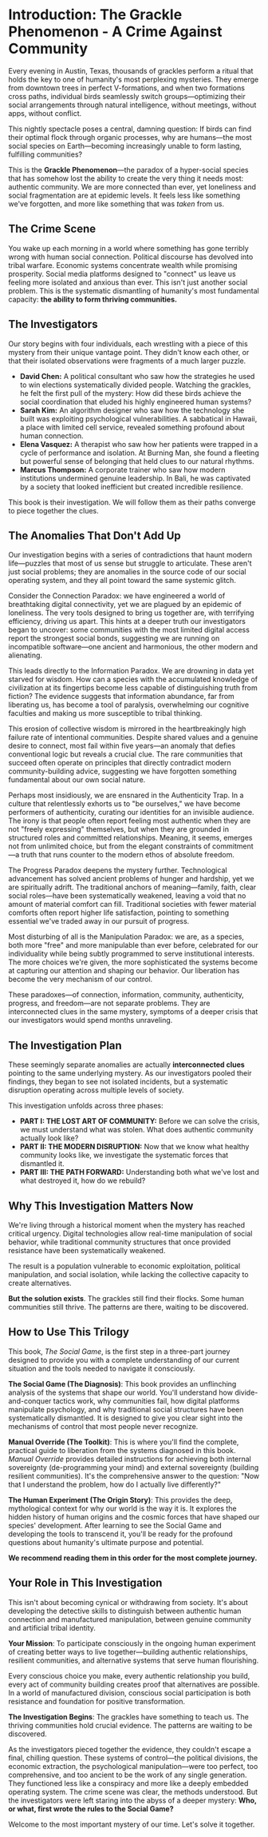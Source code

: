 # Introduction: The Grackle Phenomenon - A Crime Against Community

Every evening in Austin, Texas, thousands of grackles perform a ritual that holds the key to one of humanity's most perplexing mysteries. They emerge from downtown trees in perfect V-formations, and when two formations cross paths, individual birds seamlessly switch groups—optimizing their social arrangements through natural intelligence, without meetings, without apps, without conflict.

This nightly spectacle poses a central, damning question: If birds can find their optimal flock through organic processes, why are humans—the most social species on Earth—becoming increasingly unable to form lasting, fulfilling communities?

This is the **Grackle Phenomenon**—the paradox of a hyper-social species that has somehow lost the ability to create the very thing it needs most: authentic community. We are more connected than ever, yet loneliness and social fragmentation are at epidemic levels. It feels less like something we've forgotten, and more like something that was *taken* from us.

## The Crime Scene

You wake up each morning in a world where something has gone terribly wrong with human social connection. Political discourse has devolved into tribal warfare. Economic systems concentrate wealth while promising prosperity. Social media platforms designed to "connect" us leave us feeling more isolated and anxious than ever. This isn't just another social problem. This is the systematic dismantling of humanity's most fundamental capacity: **the ability to form thriving communities.**

## The Investigators

Our story begins with four individuals, each wrestling with a piece of this mystery from their unique vantage point. They didn't know each other, or that their isolated observations were fragments of a much larger puzzle.

*   **David Chen:** A political consultant who saw how the strategies he used to win elections systematically divided people. Watching the grackles, he felt the first pull of the mystery: How did these birds achieve the social coordination that eluded his highly engineered human systems?
*   **Sarah Kim:** An algorithm designer who saw how the technology she built was exploiting psychological vulnerabilities. A sabbatical in Hawaii, a place with limited cell service, revealed something profound about human connection.
*   **Elena Vasquez:** A therapist who saw how her patients were trapped in a cycle of performance and isolation. At Burning Man, she found a fleeting but powerful sense of belonging that held clues to our natural rhythms.
*   **Marcus Thompson:** A corporate trainer who saw how modern institutions undermined genuine leadership. In Bali, he was captivated by a society that looked inefficient but created incredible resilience.

This book is their investigation. We will follow them as their paths converge to piece together the clues.

## The Anomalies That Don't Add Up

Our investigation begins with a series of contradictions that haunt modern life—puzzles that most of us sense but struggle to articulate. These aren't just social problems; they are anomalies in the source code of our social operating system, and they all point toward the same systemic glitch.

Consider the Connection Paradox: we have engineered a world of breathtaking digital connectivity, yet we are plagued by an epidemic of loneliness. The very tools designed to bring us together are, with terrifying efficiency, driving us apart. This hints at a deeper truth our investigators began to uncover: some communities with the most limited digital access report the strongest social bonds, suggesting we are running on incompatible software—one ancient and harmonious, the other modern and alienating.

This leads directly to the Information Paradox. We are drowning in data yet starved for wisdom. How can a species with the accumulated knowledge of civilization at its fingertips become less capable of distinguishing truth from fiction? The evidence suggests that information abundance, far from liberating us, has become a tool of paralysis, overwhelming our cognitive faculties and making us more susceptible to tribal thinking.

This erosion of collective wisdom is mirrored in the heartbreakingly high failure rate of intentional communities. Despite shared values and a genuine desire to connect, most fail within five years—an anomaly that defies conventional logic but reveals a crucial clue. The rare communities that succeed often operate on principles that directly contradict modern community-building advice, suggesting we have forgotten something fundamental about our own social nature.

Perhaps most insidiously, we are ensnared in the Authenticity Trap. In a culture that relentlessly exhorts us to "be ourselves," we have become performers of authenticity, curating our identities for an invisible audience. The irony is that people often report feeling most authentic when they are not "freely expressing" themselves, but when they are grounded in structured roles and committed relationships. Meaning, it seems, emerges not from unlimited choice, but from the elegant constraints of commitment—a truth that runs counter to the modern ethos of absolute freedom.

The Progress Paradox deepens the mystery further. Technological advancement has solved ancient problems of hunger and hardship, yet we are spiritually adrift. The traditional anchors of meaning—family, faith, clear social roles—have been systematically weakened, leaving a void that no amount of material comfort can fill. Traditional societies with fewer material comforts often report higher life satisfaction, pointing to something essential we've traded away in our pursuit of progress.

Most disturbing of all is the Manipulation Paradox: we are, as a species, both more "free" and more manipulable than ever before, celebrated for our individuality while being subtly programmed to serve institutional interests. The more choices we're given, the more sophisticated the systems become at capturing our attention and shaping our behavior. Our liberation has become the very mechanism of our control.

These paradoxes—of connection, information, community, authenticity, progress, and freedom—are not separate problems. They are interconnected clues in the same mystery, symptoms of a deeper crisis that our investigators would spend months unraveling.

## The Investigation Plan

These seemingly separate anomalies are actually **interconnected clues** pointing to the same underlying mystery. As our investigators pooled their findings, they began to see not isolated incidents, but a systematic disruption operating across multiple levels of society.

This investigation unfolds across three phases:

*   **PART I: THE LOST ART OF COMMUNITY:** Before we can solve the crisis, we must understand what was stolen. What does authentic community actually look like?
*   **PART II: THE MODERN DISRUPTION:** Now that we know what healthy community looks like, we investigate the systematic forces that dismantled it.
*   **PART III: THE PATH FORWARD:** Understanding both what we've lost and what destroyed it, how do we rebuild?

## Why This Investigation Matters Now

We're living through a historical moment when the mystery has reached critical urgency. Digital technologies allow real-time manipulation of social behavior, while traditional community structures that once provided resistance have been systematically weakened.

The result is a population vulnerable to economic exploitation, political manipulation, and social isolation, while lacking the collective capacity to create alternatives.

**But the solution exists**. The grackles still find their flocks. Some human communities still thrive. The patterns are there, waiting to be discovered.

## How to Use This Trilogy

This book, *The Social Game*, is the first step in a three-part journey designed to provide you with a complete understanding of our current situation and the tools needed to navigate it consciously.

**The Social Game (The Diagnosis)**: This book provides an unflinching analysis of the systems that shape our world. You'll understand how divide-and-conquer tactics work, why communities fail, how digital platforms manipulate psychology, and why traditional social structures have been systematically dismantled. It is designed to give you clear sight into the mechanisms of control that most people never recognize.

**Manual Override (The Toolkit)**: This is where you'll find the complete, practical guide to liberation from the systems diagnosed in this book. *Manual Override* provides detailed instructions for achieving both internal sovereignty (de-programming your mind) and external sovereignty (building resilient communities). It's the comprehensive answer to the question: "Now that I understand the problem, how do I actually live differently?"

**The Human Experiment (The Origin Story)**: This provides the deep, mythological context for why our world is the way it is. It explores the hidden history of human origins and the cosmic forces that have shaped our species' development. After learning to see the Social Game and developing the tools to transcend it, you'll be ready for the profound questions about humanity's ultimate purpose and potential.

**We recommend reading them in this order for the most complete journey.**

## Your Role in This Investigation

This isn't about becoming cynical or withdrawing from society. It's about developing the detective skills to distinguish between authentic human connection and manufactured manipulation, between genuine community and artificial tribal identity.

**Your Mission**: To participate consciously in the ongoing human experiment of creating better ways to live together—building authentic relationships, resilient communities, and alternative systems that serve human flourishing.

Every conscious choice you make, every authentic relationship you build, every act of community building creates proof that alternatives are possible. In a world of manufactured division, conscious social participation is both resistance and foundation for positive transformation.

**The Investigation Begins**: The grackles have something to teach us. The thriving communities hold crucial evidence. The patterns are waiting to be discovered.

As the investigators pieced together the evidence, they couldn't escape a final, chilling question. These systems of control—the political divisions, the economic extraction, the psychological manipulation—were too perfect, too comprehensive, and too ancient to be the work of any single generation. They functioned less like a conspiracy and more like a deeply embedded operating system. The crime scene was clear, the methods understood. But the investigators were left staring into the abyss of a deeper mystery: **Who, or what, first wrote the rules to the Social Game?**

Welcome to the most important mystery of our time. Let's solve it together.
